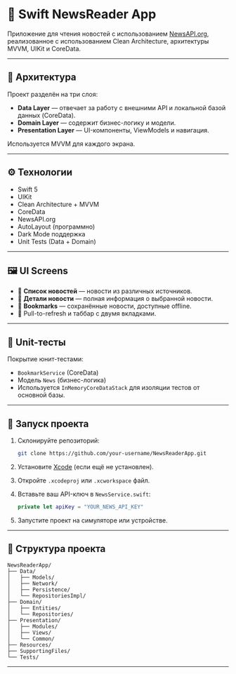 # 📰 Swift NewsReader App

Приложение для чтения новостей с использованием [NewsAPI.org](https://newsapi.org/), реализованное с использованием Clean Architecture, архитектуры MVVM, UIKit и CoreData.

---

## 🧱 Архитектура

Проект разделён на три слоя:

- **Data Layer** — отвечает за работу с внешними API и локальной базой данных (CoreData).
- **Domain Layer** — содержит бизнес-логику и модели.
- **Presentation Layer** — UI-компоненты, ViewModels и навигация.

Используется MVVM для каждого экрана.

---

## ⚙️ Технологии

- Swift 5
- UIKit
- Clean Architecture + MVVM
- CoreData
- NewsAPI.org
- AutoLayout (программно)
- Dark Mode поддержка
- Unit Tests (Data + Domain)

---

## 🖼️ UI Screens

- 📰 **Список новостей** — новости из различных источников.
- 📄 **Детали новости** — полная информация о выбранной новости.
- 📌 **Bookmarks** — сохранённые новости, доступные offline.
- 🔁 Pull-to-refresh и таббар с двумя вкладками.

---

## 🧪 Unit-тесты

Покрытие юнит-тестами:
- `BookmarkService` (CoreData)
- Модель `News` (бизнес-логика)
- Используется `InMemoryCoreDataStack` для изоляции тестов от основной базы.

---

## 🚀 Запуск проекта

1. Склонируйте репозиторий:
    ```bash
    git clone https://github.com/your-username/NewsReaderApp.git
    ```

2. Установите [Xcode](https://developer.apple.com/xcode/) (если ещё не установлен).

3. Откройте `.xcodeproj` или `.xcworkspace` файл.

4. Вставьте ваш API-ключ в `NewsService.swift`:
    ```swift
    private let apiKey = "YOUR_NEWS_API_KEY"
    ```

5. Запустите проект на симуляторе или устройстве.

---

## 📁 Структура проекта

```
NewsReaderApp/
├── Data/
│   ├── Models/
│   ├── Network/
│   ├── Persistence/
│   └── RepositoriesImpl/
├── Domain/
│   ├── Entities/
│   └── Repositories/
├── Presentation/
│   ├── Modules/
│   ├── Views/
│   └── Common/
├── Resources/
├── SupportingFiles/
└── Tests/
```

---
